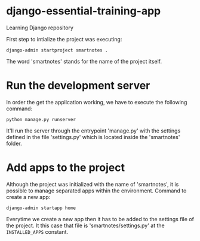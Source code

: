 # django-essential-training-app
Learning Django repository

First step to intialize the project was executing:
```
django-admin startproject smartnotes .
```

The word 'smartnotes' stands for the name of the project itself.

# Run the development server
In order the get the application working, we have to execute the following command:
```
python manage.py runserver
```
It'll run the server through the entrypoint 'manage.py' with the settings defined in the file 'settings.py' which is located inside the 'smartnotes' folder.

# Add apps to the project
Although the project was initialized with the name of 'smartnotes', it is possible to manage separated apps within the environment.
Command to create a new app:
```
django-admin startapp home
```
Everytime we create a new app then it has to be added to the settings file of the project. It this case that file is 'smartnotes/settings.py' at the `INSTALLED_APPS` constant.
